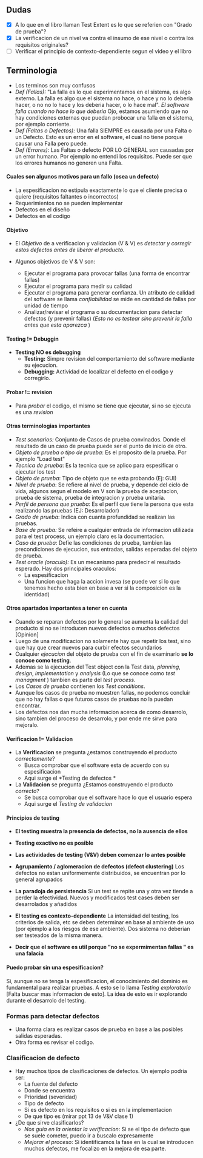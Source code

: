 
## Dudas 
- [x] A lo que en el libro llaman Test Extent es lo que se referien con "Grado de prueba"? 
- [x] La verificacion de un nivel va contra el insumo de ese nivel o contra los requisitos originales?
- [ ] Verificar el principio de contexto-dependiente segun el video y el libro

## Terminologia
- Los terminos son muy confusos
- *Def (Fallas):* "La falla es lo que experimentamos en el sistema, es algo externo. La falla es algo que el sistema no hace, o hace y no lo deberia hacer, o no no lo hace y los deberia hacer, o lo hace mal". 
	*El software falla cuando no hace lo que deberia*
	Ojo, estamos asumiendo que no hay condiciones externas que puedan probocar una falla en el sistema, por ejemplo corriente. 
- *Def (Faltas o Defectos):* Una falla SIEMPRE es causada por una Falta o un Defecto. Esto es un error en el software, el cual no tiene porque causar una Falla pero puede.  
- *Def (Errores):* Las Faltas o defecto POR LO GENERAL son causadas por un error humano. Por ejemplo no entendi los requisitos. Puede ser que los errores humanos no generen una Falta. 

#### Cuales son algunos motivos para un fallo (osea un defecto)
- La espesificacion no estipula exactamente lo que el cliente precisa o quiere (requisitos faltantes o incorrectos)
- Requerimientos no se pueden implementar
- Defectos en el diseño 
- Defectos en el codigo


#### Objetivo  
- El *Objetivo* de a verificacion y validacion (V & V) es *detectar y corregir estos defectos antes de liberar el producto*. 

- Algunos objetivos de V & V son:
	- Ejecutar el programa para provocar fallas (una forma de encontrar fallas)
	- Ejecutar el programa para medir su calidad 
	- Ejecutar el programa para generar confianza. 
		Un atributo de calidad del software se llama *confiabilidad* se mide en cantidad de fallas por unidad de tiempo 
	- Analizar/revisar el programa o su documentacion para detectar defectos (y prevenir fallas) (*Esto no es testear sino prevenir la falla antes que esta aparezca* )

#### Testing != Debuggin
- **Testing NO es debugging**
	- **Testing:** Simpre revision del comportamiento del software mediante su ejecucion.
	- **Debugging:** Actividad de localizar el defecto en el codigo y corregirlo.

#### Probar != revision
- Para *probar* el codigo, el mismo se tiene que ejecutar, si no se ejecuta es una *revision*


#### Otras terminologias importantes 
- *Test scenarios:* Conjunto de Casos de prueba convinados. Donde el resultado de un caso de prueba puede ser el punto de inicio de otro. 
- *Objeto de prueba o tipo de prueba*: Es el proposito de la prueba. Por ejemplo "Load test"
- *Tecnica de prueba*: Es la tecnica que se aplico para espesificar o ejecutar los test
- *Objeto de prueba*: Tipo de objeto que se esta probando (Ej: GUI)
- *Nivel de prueba*: Se refiere al nivel de prueba, y depende del ciclo de vida, algunos segun el modelo en V son la prueba de aceptacion, prueba de sistema, prueba de integracion y prueba unitaria. 
- *Perfil de persona que prueba*: Es el perfil que tiene la persona que esta realizando las pruebas (EJ: Desarrolador)
- *Grado de prueba*: Indica con cuanta profundidad se realizan las pruebas. 
- *Base de prueba:* Se refeire a cualquier entrada de informacion utilizada para el test process, un ejemplo claro es la documentacion. 
- *Caso de prueba*: Defie las condiciones de prueba, tambien las precondiciones de ejecucion, sus entradas, salidas esperadas del objeto de prueba.
- *Test oracle (oraculo):* Es un mecanismo para predecir el resultado esperado. Hay dos principales oraculos: 
	- La espesificacion
	- Una funcion que haga la accion invesa (se puede ver si lo que tenemos hecho esta bien en base a ver si la composicion es la identidad)
 
#### Otros apartados importantes a tener en cuenta
- Cuando se reparan defectos por lo general se aumenta la calidad del producto si no se introducen nuevos defectos o muchos defectos [Opinion]
- Luego de una modificacion no solamente hay que repetir los test, sino que hay que crear nuevos para curbir efectos secundarios
- Cualquier *ejecucion* del objeto de prueba con el fin de examinarlo **se lo conoce como testing**.
- Ademas se la ejecucion del Test object con la Test data, *planning*, *design*, *implementation* y *analysis* (Lo que se conoce como *test managment* ) tambien es parte del *test process*. 
- Los *Casos de prueba* contienen los *Test conditions*.
- Aunque los casos de prueba no muestren fallas, no podemos concluir que no hay fallas o que futuros casos de pruebas no la puedan encontrar. 
- Los defectos nos dan mucha informacion acerca de como desarrolo, sino tambien del proceso de desarrolo, y por ende me sirve para mejoralo. 

#### Verificacion != Validacion
- La **Verificacion** se pregunta ¿estamos construyendo el producto *correctamente*?
	- Busca comprobar que el software esta de acuerdo con su espesificacion
	- Aqui surge el *Testing de defectos *
- La **Validacion** se pregunta ¿Estamos construyendo el producto *correcto*?
	- Se busca comprobar que el software hace lo que el usuario espera
	- Aqui surge el *Testing de validacion*

#### Principios de testing
- **El testing muestra la presencia de defectos, no la ausencia de ellos**

- **Testing exactivo no es posible**

- **Las actividades de testing (V&V) deben comenzar lo antes posible**

- **Agrupamiento / aglomeracion de defectos (defect clustering)**
	Los defectos no estan uniformemente distribuidos, se encuentran por lo general agrupados
- **La paradoja de persistencia**
	Si un test se repite una y otra vez tiende a perder la efectividad. Nuevos y modificados test cases deben ser desarrolados y añadidos 
- **El testing es contexto-dependiente**
	La intensidad del testing, los criterios de salida, etc se deben determinar en base al ambiente de uso (por ejemplo a los riesgos de ese ambiente). 
	Dos sistema no deberian ser testeados de la misma manera. 
- **Decir que el software es util porque "no se expermimentan fallas " es una falacia**


#### Puedo probar sin una espesificacion? 
Si, aunque no se tenga la espesificacion, el conocimiento del dominio es fundamental para realizar pruebas. 
A esto se lo llama *Testing exploratorio* [Falta buscar mas informacion de esto]. La idea de esto es ir explorando durante el desarrolo del testing.  


### Formas para detectar defectos
- Una forma clara es realizar casos de prueba en base a las posibles salidas esperadas.
- Otra forma es revisar el codigo. 

### Clasificacion de defecto
- Hay muchos tipos de clasificaciones de defectos. Un ejemplo podria ser:
	- La fuente del defecto
	- Donde se encuentra
	- Prioridad (severidad)
	- Tipo de defecto
	- Si es defecto en los requisitos o si es en la implementacion
	- De que tipo es (mirar ppt 13 de V&V clase 1)
- ¿De que sirve clasificarlos? 
	- *Nos guia en la orientar la verificacion*:  Si se el tipo de defecto que se suele cometer, puedo ir a buscalo expresamente
	- *Mejorar el proceso*: Si identificamos la fase en la cual se introducen muchos defectos, me focalizo en la mejora de esa parte.